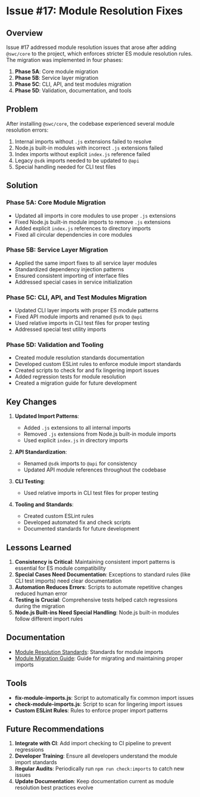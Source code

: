 # Issue #17: Module Resolution Fixes

## Overview

Issue #17 addressed module resolution issues that arose after adding `@swc/core` to the project, which enforces stricter ES module resolution rules. The migration was implemented in four phases:

1. **Phase 5A**: Core module migration
2. **Phase 5B**: Service layer migration
3. **Phase 5C**: CLI, API, and test modules migration
4. **Phase 5D**: Validation, documentation, and tools

## Problem

After installing `@swc/core`, the codebase experienced several module resolution errors:

1. Internal imports without `.js` extensions failed to resolve
2. Node.js built-in modules with incorrect `.js` extensions failed
3. Index imports without explicit `index.js` reference failed
4. Legacy `@sdk` imports needed to be updated to `@api`
5. Special handling needed for CLI test files

## Solution

### Phase 5A: Core Module Migration

- Updated all imports in core modules to use proper `.js` extensions
- Fixed Node.js built-in module imports to remove `.js` extensions
- Added explicit `index.js` references to directory imports
- Fixed all circular dependencies in core modules

### Phase 5B: Service Layer Migration

- Applied the same import fixes to all service layer modules
- Standardized dependency injection patterns
- Ensured consistent importing of interface files
- Addressed special cases in service initialization

### Phase 5C: CLI, API, and Test Modules Migration

- Updated CLI layer imports with proper ES module patterns
- Fixed API module imports and renamed `@sdk` to `@api`
- Used relative imports in CLI test files for proper testing
- Addressed special test utility imports 

### Phase 5D: Validation and Tooling

- Created module resolution standards documentation
- Developed custom ESLint rules to enforce module import standards
- Created scripts to check for and fix lingering import issues
- Added regression tests for module resolution
- Created a migration guide for future development

## Key Changes

1. **Updated Import Patterns**: 
   - Added `.js` extensions to all internal imports
   - Removed `.js` extensions from Node.js built-in module imports
   - Used explicit `index.js` in directory imports

2. **API Standardization**:
   - Renamed `@sdk` imports to `@api` for consistency
   - Updated API module references throughout the codebase

3. **CLI Testing**:
   - Used relative imports in CLI test files for proper testing

4. **Tooling and Standards**:
   - Created custom ESLint rules
   - Developed automated fix and check scripts
   - Documented standards for future development

## Lessons Learned

1. **Consistency is Critical**: Maintaining consistent import patterns is essential for ES module compatibility
2. **Special Cases Need Documentation**: Exceptions to standard rules (like CLI test imports) need clear documentation
3. **Automation Reduces Errors**: Scripts to automate repetitive changes reduced human error
4. **Testing is Crucial**: Comprehensive tests helped catch regressions during the migration
5. **Node.js Built-ins Need Special Handling**: Node.js built-in modules follow different import rules

## Documentation

- [Module Resolution Standards](./MODULE-RESOLUTION.md): Standards for module imports
- [Module Migration Guide](./MODULE-MIGRATION-GUIDE.md): Guide for migrating and maintaining proper imports

## Tools

- **fix-module-imports.js**: Script to automatically fix common import issues
- **check-module-imports.js**: Script to scan for lingering import issues
- **Custom ESLint Rules**: Rules to enforce proper import patterns

## Future Recommendations

1. **Integrate with CI**: Add import checking to CI pipeline to prevent regressions
2. **Developer Training**: Ensure all developers understand the module import standards
3. **Regular Audits**: Periodically run `npm run check:imports` to catch new issues
4. **Update Documentation**: Keep documentation current as module resolution best practices evolve